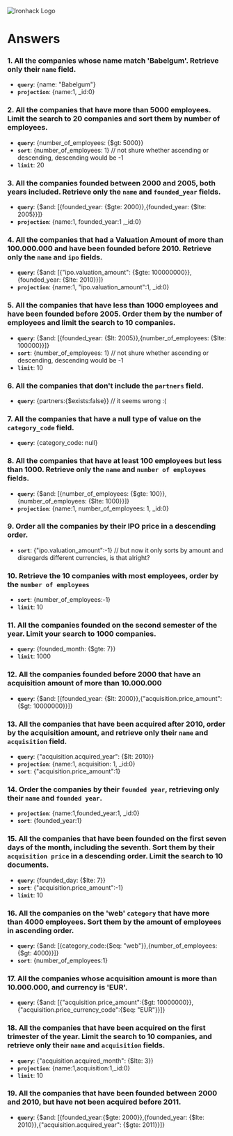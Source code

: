 ![Ironhack Logo](https://i.imgur.com/1QgrNNw.png)

# Answers

### 1. All the companies whose name match 'Babelgum'. Retrieve only their `name` field.

<!-- Your Code Goes Here -->
- **`query`**: {name: "Babelgum"}
- **`projection`**: {name:1, _id:0}

### 2. All the companies that have more than 5000 employees. Limit the search to 20 companies and sort them by **number of employees**.

<!-- Your Code Goes Here -->
- **`query`**: {number_of_employees: {$gt: 5000}}
- **`sort`**: {number_of_employees: 1} // not shure whether ascending or descending, descending would be -1
- **`limit`**: 20

### 3. All the companies founded between 2000 and 2005, both years included. Retrieve only the `name` and `founded_year` fields.

<!-- Your Code Goes Here -->
- **`query`**: {$and: [{founded_year: {$gte: 2000}},{founded_year: {$lte: 2005}}]}
- **`projection`**: {name:1, founded_year:1 ,_id:0}

### 4. All the companies that had a Valuation Amount of more than 100.000.000 and have been founded before 2010. Retrieve only the `name` and `ipo` fields.

<!-- Your Code Goes Here -->
- **`query`**: {$and: [{"ipo.valuation_amount": {$gte: 100000000}},{founded_year: {$lte: 2010}}]}
- **`projection`**: {name:1, "ipo.valuation_amount":1, _id:0}


### 5. All the companies that have less than 1000 employees and have been founded before 2005. Order them by the number of employees and limit the search to 10 companies.

<!-- Your Code Goes Here -->
- **`query`**: {$and: [{founded_year: {$lt: 2005}},{number_of_employees: {$lte: 100000}}]}
- **`sort`**: {number_of_employees: 1} // not shure whether ascending or descending, descending would be -1
- **`limit`**: 10


### 6. All the companies that don't include the `partners` field.

<!-- Your Code Goes Here -->
- **`query`**: {partners:{$exists:false}} // it seems wrong :(

### 7. All the companies that have a null type of value on the `category_code` field.

<!-- Your Code Goes Here -->
- **`query`**: {category_code: null}

### 8. All the companies that have at least 100 employees but less than 1000. Retrieve only the `name` and `number of employees` fields.

<!-- Your Code Goes Here -->
- **`query`**: {$and: [{number_of_employees: {$gte: 100}},{number_of_employees: {$lte: 1000}}]}
- **`projection`**: {name:1, number_of_employees: 1, _id:0}

### 9. Order all the companies by their IPO price in a descending order.

<!-- Your Code Goes Here -->

- **`sort`**: {"ipo.valuation_amount":-1}
// but now it only sorts by amount and disregards different currencies, is that alright?

### 10. Retrieve the 10 companies with most employees, order by the `number of employees`

<!-- Your Code Goes Here -->
- **`sort`**: {number_of_employees:-1}
- **`limit`**: 10


### 11. All the companies founded on the second semester of the year. Limit your search to 1000 companies.

<!-- Your Code Goes Here -->
- **`query`**: {founded_month: {$gte: 7}}
- **`limit`**: 1000


### 12. All the companies founded before 2000 that have an acquisition amount of more than 10.000.000

<!-- Your Code Goes Here -->
- **`query`**: {$and: [{founded_year: {$lt: 2000}},{"acquisition.price_amount":{$gt: 10000000}}]}


### 13. All the companies that have been acquired after 2010, order by the acquisition amount, and retrieve only their `name` and `acquisition` field.

<!-- Your Code Goes Here -->
- **`query`**: {"acquisition.acquired_year": {$lt: 2010}}
- **`projection`**: {name:1, acquisition: 1, _id:0}
- **`sort`**: {"acquisition.price_amount":1}


### 14. Order the companies by their `founded year`, retrieving only their `name` and `founded year`.

<!-- Your Code Goes Here -->
- **`projection`**: {name:1,founded_year:1, _id:0}
- **`sort`**: {founded_year:1}


### 15. All the companies that have been founded on the first seven days of the month, including the seventh. Sort them by their `acquisition price` in a descending order. Limit the search to 10 documents.

<!-- Your Code Goes Here -->
- **`query`**: {founded_day: {$lte: 7}}
- **`sort`**: {"acquisition.price_amount":-1}
- **`limit`**: 10

### 16. All the companies on the 'web' `category` that have more than 4000 employees. Sort them by the amount of employees in ascending order.

<!-- Your Code Goes Here -->
- **`query`**: {$and: [{category_code:{$eq: "web"}},{number_of_employees:{$gt: 4000}}]}
- **`sort`**: {number_of_employees:1}

### 17. All the companies whose acquisition amount is more than 10.000.000, and currency is 'EUR'.

<!-- Your Code Goes Here -->
- **`query`**: {$and: [{"acquisition.price_amount":{$gt: 10000000}},{"acquisition.price_currency_code":{$eq: "EUR"}}]}


### 18. All the companies that have been acquired on the first trimester of the year. Limit the search to 10 companies, and retrieve only their `name` and `acquisition` fields.

<!-- Your Code Goes Here -->
- **`query`**: {"acquisition.acquired_month": {$lte: 3}}
- **`projection`**: {name:1,acquisition:1,_id:0}
- **`limit`**: 10


### 19. All the companies that have been founded between 2000 and 2010, but have not been acquired before 2011.

<!-- Your Code Goes Here -->
- **`query`**: {$and: [{founded_year:{$gte: 2000}},{founded_year: {$lte: 2010}},{"acquisition.acquired_year": {$gte: 2011}}]}

